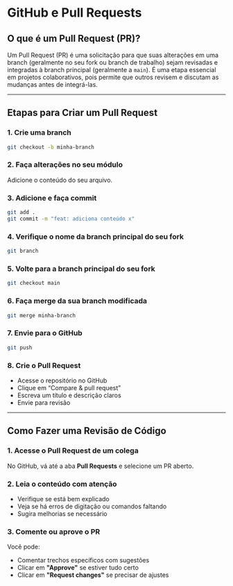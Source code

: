 # GitHub e Pull Requests

## O que é um Pull Request (PR)?

Um Pull Request (PR) é uma solicitação para que suas alterações em uma branch (geralmente no seu fork ou branch de trabalho) sejam revisadas e integradas à branch principal (geralmente a `main`). É uma etapa essencial em projetos colaborativos, pois permite que outros revisem e discutam as mudanças antes de integrá-las.

---

## Etapas para Criar um Pull Request

### 1. Crie uma branch
```bash
git checkout -b minha-branch
```

### 2. Faça alterações no seu módulo
Adicione o conteúdo do seu arquivo.

### 3. Adicione e faça commit
```bash
git add .
git commit -m "feat: adiciona conteúdo x"
```

### 4. Verifique o nome da branch principal do seu fork
```bash
git branch
```

### 5. Volte para a branch principal do seu fork
```bash
git checkout main 
```

### 6. Faça merge da sua branch modificada
```bash
git merge minha-branch
```

### 7. Envie para o GitHub
```bash
git push
```

### 8. Crie o Pull Request
- Acesse o repositório no GitHub
- Clique em “Compare & pull request”
- Escreva um título e descrição claros
- Envie para revisão

---

## Como Fazer uma Revisão de Código

### 1. Acesse o Pull Request de um colega

No GitHub, vá até a aba **Pull Requests** e selecione um PR aberto.

### 2. Leia o conteúdo com atenção
- Verifique se está bem explicado
- Veja se há erros de digitação ou comandos faltando
- Sugira melhorias se necessário

### 3. Comente ou aprove o PR

Você pode:

- Comentar trechos específicos com sugestões
- Clicar em **"Approve"** se estiver tudo certo
- Clicar em **"Request changes"** se precisar de ajustes